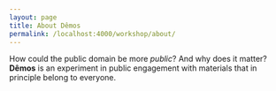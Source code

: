 ```yaml
---
layout: page
title: About Dêmos
permalink: /localhost:4000/workshop/about/
---
```


How could the public domain be more *public*? And why does it matter? **Dêmos** is an experiment in public engagement with materials that in principle belong to everyone. 




